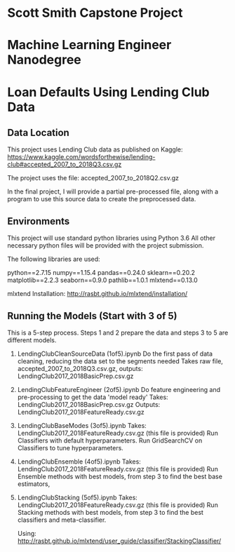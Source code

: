 # Scott Smith Capstone Project
# Machine Learning Engineer Nanodegree
# Loan Defaults Using Lending Club Data


## Data Location

This project uses Lending Club data as published on Kaggle:
https://www.kaggle.com/wordsforthewise/lending-club#accepted_2007_to_2018Q3.csv.gz

The project uses the file: accepted_2007_to_2018Q2.csv.gz

In the final project, I will provide a partial pre-processed file, along with a program to use this source data to create the preprocessed data.


## Environments

This project will use standard python libraries using Python 3.6
All other necessary python files will be provided with the project submission.

The following libraries are used:

python==2.7.15
numpy==1.15.4
pandas==0.24.0
sklearn==0.20.2
matplotlib==2.2.3
seaborn==0.9.0
pathlib==1.0.1
mlxtend==0.13.0

mlxtend Installation: http://rasbt.github.io/mlxtend/installation/


## Running the Models (Start with 3 of 5)

This is a 5-step process. Steps 1 and 2 prepare the data and steps 3 to 5 are different models.

1. LendingClubCleanSourceData (1of5).ipynb
   Do the first pass of data cleaning, reducing the data set to the segments needed
   Takes raw file, accepted_2007_to_2018Q3.csv.gz,
   outputs: LendingClub2017_2018BasicPrep.csv.gz

2. LendingClubFeatureEngineer (2of5).ipynb
   Do feature engineering and pre-processing to get the data 'model ready'
   Takes: LendingClub2017_2018BasicPrep.csv.gz
   Outputs: LendingClub2017_2018FeatureReady.csv.gz

3. LendingClubBaseModes  (3of5).ipynb
   Takes: LendingClub2017_2018FeatureReady.csv.gz (this file is provided)
   Run Classifiers with default hyperparameters. 
   Run GridSearchCV on Classifiers to tune hyperparameters. 

4. LendingClubEnsemble  (4of5).ipynb
   Takes: LendingClub2017_2018FeatureReady.csv.gz (this file is provided)
   Run Ensemble methods with best models, from step 3 to find the best base estimators,
  

5. LendingClubStacking (5of5).ipynb
   Takes: LendingClub2017_2018FeatureReady.csv.gz (this file is provided)
   Run Stacking methods with best models, from step 3 to find the best classifiers and meta-classifier.
   
   Using: http://rasbt.github.io/mlxtend/user_guide/classifier/StackingClassifier/




